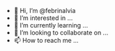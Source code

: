 - 👋 Hi, I’m @febrinalvia
- 👀 I’m interested in ...
- 🌱 I’m currently learning ...
- 💞️ I’m looking to collaborate on ...
- 📫 How to reach me ...

<!---
febrinalvia/febrinalvia is a ✨ special ✨ repository because its `README.md` (this file) appears on your GitHub profile.
You can click the Preview link to take a look at your changes.
--->
